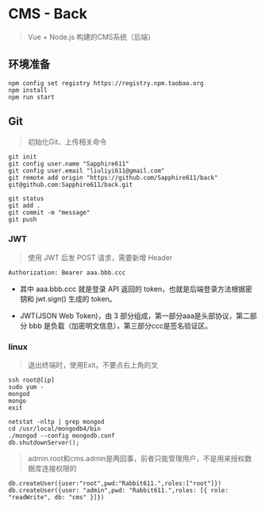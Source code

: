 # CMS - Back

> Vue + Node.js 构建的CMS系统（后端）

## 环境准备

``` console
npm config set registry https://registry.npm.taobao.org
npm install
npm run start
```

## Git

> 初始化Git、上传相关命令

``` console
git init 
git config user.name "Sapphire611"
git config user.email "liuliyi611@gmail.com"
git remote add origin "https://github.com/Sapphire611/back"
git@github.com:Sapphire611/back.git
```

``` console
git status
git add .
git commit -m "message"
git push 
```

### JWT

> 使用 JWT 后发 POST 请求，需要新增 Header

``` html
Authorization: Bearer aaa.bbb.ccc
```

- 其中 aaa.bbb.ccc 就是登录 API 返回的 token，也就是后端登录方法根据密钥和 jwt.sign() 生成的 token。

- JWT(JSON Web Token)，由 3 部分组成，第一部分aaa是头部协议，第二部分 bbb 是负载（加密明文信息），第三部分ccc是签名验证区。

### linux

> 退出终端时，使用Exit，不要点右上角的叉

``` linux
ssh root@[ip]
sudo yum - 
mongod 
mongo
exit
```

``` console
netstat -nltp | grep mongod
cd /usr/local/mongodb4/bin
./mongod --config mongodb.conf
db.shutdownServer();
```

> admin.root和cms.admin是两回事，前者只能管理用户，不是用来授权数据库连接权限的

``` mongodb
db.createUser({user:"root",pwd:"Rabbit611.",roles:["root"]})
db.createUser({user: "admin",pwd: "Rabbit611.",roles: [{ role: "readWrite", db: "cms" }]})
```
